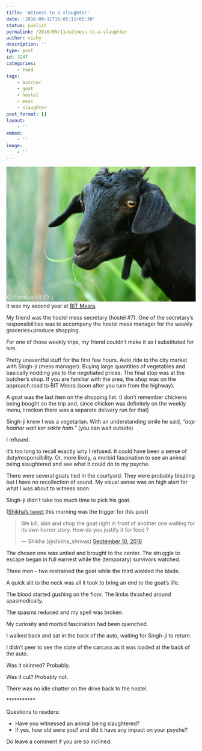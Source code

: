 ```yaml
---
title: 'Witness to a slaughter'
date: '2016-09-11T16:05:11+05:30'
status: publish
permalink: /2016/09/11/witness-to-a-slaughter
author: vishy
description: ''
type: post
id: 3247
categories: 
    - Food
tags:
    - butcher
    - goat
    - hostel
    - mess
    - slaughter
post_format: []
layout:
    - ''
embed:
    - ''
image:
    - ''
---
```

[![London, Sept 2010](../../../../uploads/2016/09/indian_goat.jpg)](http://www.ulaar.com/2016/09/11/witness-to-a-slaughter/london-sept-2010/)It was my second year at [BIT Mesra](https://www.bitmesra.ac.in/).

My friend was the hostel mess secretary (hostel #7). One of the secretary’s responsibilities was to accompany the hostel mess manager for the weekly groceries+produce shopping.

For one of those weekly trips, my friend couldn’t make it so I substituted for him.

Pretty uneventful stuff for the first few hours. Auto ride to the city market with Singh-ji (mess manager). Buying large quantities of vegetables and basically nodding yes to the negotiated prices. The final stop was at the butcher’s shop. If you are familiar with the area, the shop was on the approach road to BIT Mesra (soon after you turn from the highway).

A goat was the last item on the shopping list. (I don’t remember chickens being bought on the trip and, since chicken was definitely on the weekly menu, I reckon there was a separate delivery run for that)

Singh-ji knew I was a vegetarian. With an understanding smile he said, *“aap baahar wait kar sakte hain.”* (you can wait outside)

I refused.

It’s too long to recall exactly why I refused. It could have been a sense of duty/responsibility. Or, more likely, a morbid fascination to see an animal being slaughtered and see what it could do to my psyche.

There were several goats tied in the courtyard. They were probably bleating but I have no recollection of sound. My visual sense was on high alert for what I was about to witness soon.

Singh-ji didn’t take too much time to pick his goat.

([Shikha’s tweet](https://twitter.com/shikha_shrivas/status/774655516651892739) this morning was the trigger for this post)

> We kill, skin and chop the goat right in front of another one waiting for its own horror story. How do you justify it for food ?
> 
> — Shikha (@shikha\_shrivas) [September 10, 2016](https://twitter.com/shikha_shrivas/status/774655516651892739?ref_src=twsrc%5Etfw)

<script async="" charset="utf-8" src="https://platform.twitter.com/widgets.js"></script>

The chosen one was untied and brought to the center. The struggle to escape began in full earnest while the (temporary) survivors watched.

Three men – two restrained the goat while the third wielded the blade.

A quick slit to the neck was all it took to bring an end to the goat’s life.

The blood started gushing on the floor. The limbs thrashed around spasmodically.

The spasms reduced and my spell was broken.

My curiosity and morbid fascination had been quenched.

I walked back and sat in the back of the auto, waiting for Singh-ji to return.

I didn’t peer to see the state of the carcass as it was loaded at the back of the auto.

Was it skinned? Probably.

Was it cut? Probably not.

There was no idle chatter on the drive back to the hostel.

\*\*\*\*\*\*\*\*\*\*\*

Questions to readers:

- Have you witnessed an animal being slaughtered?
- If yes, how old were you? and did it have any impact on your psyche?

Do leave a comment if you are so inclined.